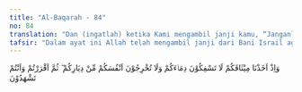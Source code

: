 ```yaml
---
title: "Al-Baqarah - 84"
no: 84
translation: "Dan (ingatlah) ketika Kami mengambil janji kamu, “Janganlah kamu menumpahkan darahmu (membunuh orang), dan mengusir dirimu (saudara sebangsamu) dari kampung halamanmu.” Kemudian kamu berikrar dan bersaksi."
tafsir: "Dalam ayat ini Allah telah mengambil janji dari Bani Israil agar mereka benar-benar menjauhi pertumpahan darah di antara mereka, dan tidak saling mengusir dari negeri masing-masing. Mereka hendaklah merupakan kesatuan bangsa karena satu agama dan satu keturunan. Masing-masing hendaklah merasa bahwa diri dan darahnya adalah diri dan darah kaumnya.\n\nAyat ini juga mengandung larangan mengerjakan kejahatan-kejahatan yang dapat dijatuhi hukuman mati (qisas), atau pengusiran dari kampung halaman yang berarti \"membunuh diri sendiri\". Bilamana mengerjakan suatu kesalahan yang dapat dijatuhi hukuman mati, maka berarti membunuh dirinya sendiri. Pada akhir ayat ini Allah menyatakan bahwa orang Yahudi pada zaman Rasul saw mengaku menerima janji itu, bahkan mereka menjadi saksi atas janji itu."
---
```


وَاِذْ اَخَذْنَا مِيْثَاقَكُمْ لَا تَسْفِكُوْنَ دِمَاۤءَكُمْ وَلَا تُخْرِجُوْنَ اَنْفُسَكُمْ مِّنْ دِيَارِكُمْ ۖ ثُمَّ اَقْرَرْتُمْ وَاَنْتُمْ تَشْهَدُوْنَ 
